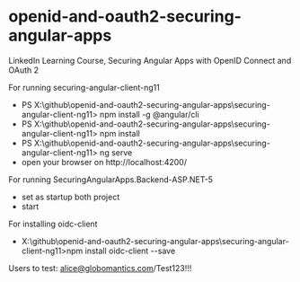 # openid-and-oauth2-securing-angular-apps
LinkedIn Learning Course, Securing Angular Apps with OpenID Connect and OAuth 2


For running securing-angular-client-ng11
- PS X:\github\openid-and-oauth2-securing-angular-apps\securing-angular-client-ng11> npm install -g @angular/cli
- PS X:\github\openid-and-oauth2-securing-angular-apps\securing-angular-client-ng11> npm install
- PS X:\github\openid-and-oauth2-securing-angular-apps\securing-angular-client-ng11> ng serve
- open your browser on http://localhost:4200/

For running SecuringAngularApps.Backend-ASP.NET-5
- set as startup both project
- start

For installing oidc-client
- X:\github\openid-and-oauth2-securing-angular-apps\securing-angular-client-ng11>npm install oidc-client --save

Users to test:
alice@globomantics.com/Test123!!!
